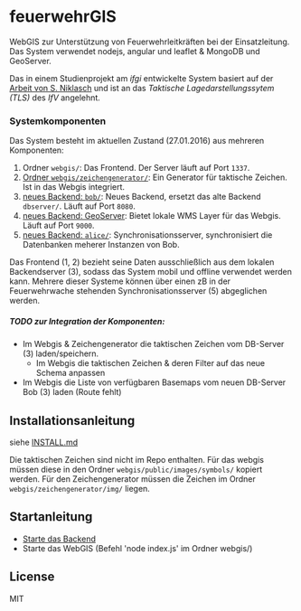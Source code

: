 # feuerwehrGIS

WebGIS zur Unterstützung von Feuerwehrleitkräften bei der Einsatzleitung.
Das System verwendet nodejs, angular und leaflet & MongoDB und GeoServer.

Das in einem Studienprojekt am *ifgi* entwickelte System basiert auf der [Arbeit von S. Niklasch](https://github.com/sNiklasch/feuerwehrGIS)
und ist an das *Taktische Lagedarstellungssytem (TLS)* des *IfV* angelehnt.

### Systemkomponenten

Das System besteht im aktuellen Zustand (27.01.2016) aus mehreren Komponenten:

1. Ordner `webgis/`: Das Frontend. Der Server läuft auf Port `1337`.
2. [Ordner `webgis/zeichengenerator/`](https://github.com/k1gva/geo_it): Ein Generator für taktische Zeichen. Ist in das Webgis integriert.
3. [neues Backend: `bob/`](https://github.com/jansule/feuerGISBackend): Neues Backend, ersetzt das alte Backend `dbserver/`. Läuft auf Port `8080`.
4. [neues Backend: GeoServer](https://github.com/jansule/feuerGISBackend): Bietet lokale WMS Layer für das Webgis. Läuft auf Port `9000`.
5. [neues Backend: `alice/`](https://github.com/jansule/feuerGISBackend): Synchronisationsserver, synchronisiert die Datenbanken meherer Instanzen von Bob.

Das Frontend (1, 2) bezieht seine Daten ausschließlich aus dem lokalen Backendserver (3), sodass das System mobil und offline verwendet werden kann.
Mehrere dieser Systeme können über einen zB in der Feuerwehrwache stehenden Synchronisationsserver (5) abgeglichen werden.

##### TODO zur Integration der Komponenten:

- Im Webgis & Zeichengenerator die taktischen Zeichen vom DB-Server (3) laden/speichern.
	- Im Webgis die taktischen Zeichen & deren Filter auf das neue Schema anpassen
- Im Webgis die Liste von verfügbaren Basemaps vom neuen DB-Server Bob (3) laden (Route fehlt)

## Installationsanleitung

siehe [INSTALL.md](./INSTALL.md)

Die taktischen Zeichen sind nicht im Repo enthalten.
Für das webgis müssen diese in den Ordner `webgis/public/images/symbols/` kopiert werden.
Für den Zeichengenerator müssen die Zeichen im Ordner `webgis/zeichengenerator/img/` liegen.

## Startanleitung

* [Starte das Backend](https://github.com/jansule/feuerGISBackend)
* Starte das WebGIS (Befehl 'node index.js' im Ordner webgis/)

## License
MIT
